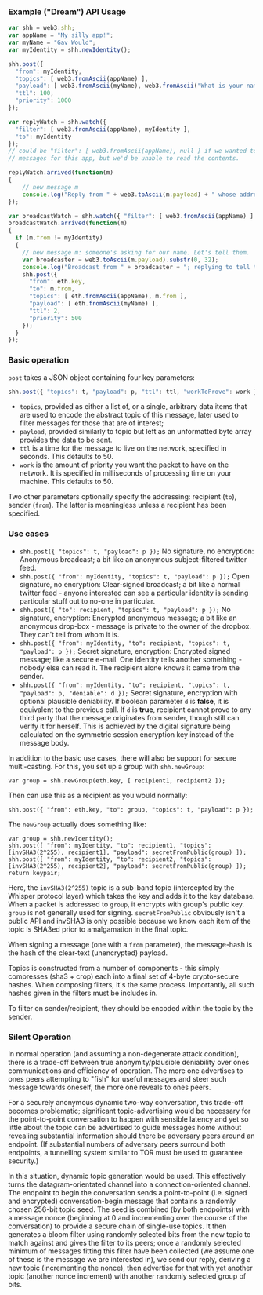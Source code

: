 ### Example ("Dream") API Usage

```js
var shh = web3.shh;
var appName = "My silly app!";
var myName = "Gav Would";
var myIdentity = shh.newIdentity();

shh.post({
  "from": myIdentity,
  "topics": [ web3.fromAscii(appName) ],
  "payload": [ web3.fromAscii(myName), web3.fromAscii("What is your name?") ],
  "ttl": 100,
  "priority": 1000
});

var replyWatch = shh.watch({
  "filter": [ web3.fromAscii(appName), myIdentity ],
  "to": myIdentity
});
// could be "filter": [ web3.fromAscii(appName), null ] if we wanted to filter all such
// messages for this app, but we'd be unable to read the contents.

replyWatch.arrived(function(m)
{
	// new message m
	console.log("Reply from " + web3.toAscii(m.payload) + " whose address is " + m.from;
});

var broadcastWatch = shh.watch({ "filter": [ web3.fromAscii(appName) ] });
broadcastWatch.arrived(function(m)
{
  if (m.from != myIdentity)
  {
    // new message m: someone's asking for our name. Let's tell them.
    var broadcaster = web3.toAscii(m.payload).substr(0, 32);
    console.log("Broadcast from " + broadcaster + "; replying to tell them our name.");
    shh.post({
      "from": eth.key,
      "to": m.from,
      "topics": [ eth.fromAscii(appName), m.from ],
      "payload": [ eth.fromAscii(myName) ],
      "ttl": 2,
      "priority": 500
    });
  }
});
```

### Basic operation

`post` takes a JSON object containing four key parameters: 

```js
shh.post({ "topics": t, "payload": p, "ttl": ttl, "workToProve": work });
```

- `topics`, provided as either a list of, or a single, arbitrary data items that are used to encode the abstract topic of this message, later used to filter messages for those that are of interest;
- `payload`, provided similarly to topic but left as an unformatted byte array provides the data to be sent.
- `ttl` is a time for the message to live on the network, specified in seconds. This defaults to 50.
- `work` is the amount of priority you want the packet to have on the network. It is specified in milliseconds of processing time on your machine. This defaults to 50.

Two other parameters optionally specify the addressing: recipient (`to`), sender (`from`). The latter is meaningless unless a recipient has been specified.

### Use cases
- `shh.post({ "topics": t, "payload": p });` No signature, no encryption: Anonymous broadcast; a bit like an anonymous subject-filtered twitter feed.
- `shh.post({ "from": myIdentity, "topics": t, "payload": p });` Open signature, no encryption: Clear-signed broadcast; a bit like a normal twitter feed - anyone interested can see a particular identity is sending particular stuff out to no-one in particular.
- `shh.post({ "to": recipient, "topics": t, "payload": p });` No signature, encryption: Encrypted anonymous message; a bit like an anonymous drop-box - message is private to the owner of the dropbox. They can't tell from whom it is.
- `shh.post({ "from": myIdentity, "to": recipient, "topics": t, "payload": p });` Secret signature, encryption: Encrypted signed message; like a secure e-mail. One identity tells another something - nobody else can read it. The recipient alone knows it came from the sender.
- `shh.post({ "from": myIdentity, "to": recipient, "topics": t, "payload": p, "deniable": d });` Secret signature, encryption with optional plausible deniability. If boolean parameter `d` is **false**, it is equivalent to the previous call. If `d` is **true**, recipient cannot prove to any third party that the message originates from sender, though still can verify it for herself. This is achieved by the digital signature being calculated on the symmetric session encryption key instead of the message body.

In addition to the basic use cases, there will also be support for secure multi-casting. For this, you set up a group with `shh.newGroup`:

```
var group = shh.newGroup(eth.key, [ recipient1, recipient2 ]);
```

Then can use this as a recipient as you would normally:

```
shh.post({ "from": eth.key, "to": group, "topics": t, "payload": p });
```

The `newGroup` actually does something like:

```
var group = shh.newIdentity();
shh.post([ "from": myIdentity, "to": recipient1, "topics": [invSHA3(2^255), recipient1], "payload": secretFromPublic(group) ]);
shh.post([ "from": myIdentity, "to": recipient2, "topics": [invSHA3(2^255), recipient2], "payload": secretFromPublic(group) ]);
return keypair;
```

Here, the `invSHA3(2^255)` topic is a sub-band topic (intercepted by the Whisper protocol layer) which takes the key and adds it to the key database. When a packet is addressed to `group`, it encrypts with group's public key. `group` is not generally used for signing. `secretFromPublic` obviously isn't a public API and invSHA3 is only possible because we know each item of the topic is SHA3ed prior to amalgamation in the final topic.

When signing a message (one with a `from` parameter), the message-hash is the hash of the clear-text (unencrypted) payload.

Topics is constructed from a number of components - this simply compresses (sha3 + crop) each into a final set of 4-byte crypto-secure hashes. When composing filters, it's the same process. Importantly, all such hashes given in the filters must be includes in.

To filter on sender/recipient, they should be encoded within the topic by the sender.

### Silent Operation

In normal operation (and assuming a non-degenerate attack condition), there is a trade-off between true anonymity/plausible deniability over ones communications and efficiency of operation. The more one advertises to ones peers attempting to "fish" for useful messages and steer such message towards oneself, the more one reveals to ones peers.

For a securely anonymous dynamic two-way conversation, this trade-off becomes problematic; significant topic-advertising would be necessary for the point-to-point conversation to happen with sensible latency and yet so little about the topic can be advertised to guide messages home without revealing substantial information should there be adversary peers around an endpoint. (If substantial numbers of adversary peers surround both endpoints, a tunnelling system similar to TOR must be used to guarantee security.)

In this situation, dynamic topic generation would be used. This effectively turns the datagram-orientated channel into a connection-oriented channel. The endpoint to begin the conversation sends a point-to-point (i.e. signed and encrypted) conversation-begin message that contains a randomly chosen 256-bit topic seed. The seed is combined (by both endpoints) with a message nonce (beginning at 0 and incrementing over the course of the conversation) to provide a secure chain of single-use topics. It then generates a bloom filter using randomly selected bits from the new topic to match against and gives the filter to its peers; once a randomly selected minimum of messages fitting this filter have been collected (we assume one of these is the message we are interested in), we send our reply, deriving a new topic (incrementing the nonce), then advertise for that with yet another topic (another nonce increment) with another randomly selected group of bits.
